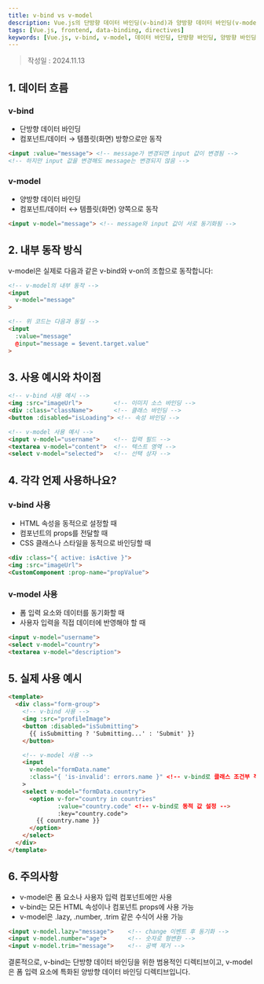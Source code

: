 ```yaml
---
title: v-bind vs v-model
description: Vue.js의 단방향 데이터 바인딩(v-bind)과 양방향 데이터 바인딩(v-model)의 특징, 내부 동작 방식 및 활용 사례 분석
tags: [Vue.js, frontend, data-binding, directives]
keywords: [Vue.js, v-bind, v-model, 데이터 바인딩, 단방향 바인딩, 양방향 바인딩, 폼 입력, props]
---
```


>작성일 : 2024.11.13
## 1. 데이터 흐름
### v-bind
- 단방향 데이터 바인딩
- 컴포넌트/데이터 → 템플릿(화면) 방향으로만 동작
```html
<input :value="message"> <!-- message가 변경되면 input 값이 변경됨 -->
<!-- 하지만 input 값을 변경해도 message는 변경되지 않음 -->
```

### v-model
- 양방향 데이터 바인딩
- 컴포넌트/데이터 ↔ 템플릿(화면) 양쪽으로 동작
```html
<input v-model="message"> <!-- message와 input 값이 서로 동기화됨 -->
```

## 2. 내부 동작 방식
v-model은 실제로 다음과 같은 v-bind와 v-on의 조합으로 동작합니다:
```html
<!-- v-model의 내부 동작 -->
<input
  v-model="message"
>

<!-- 위 코드는 다음과 동일 -->
<input
  :value="message"
  @input="message = $event.target.value"
>
```

## 3. 사용 예시와 차이점
```html
<!-- v-bind 사용 예시 -->
<img :src="imageUrl">         <!-- 이미지 소스 바인딩 -->
<div :class="className">      <!-- 클래스 바인딩 -->
<button :disabled="isLoading"> <!-- 속성 바인딩 -->

<!-- v-model 사용 예시 -->
<input v-model="username">    <!-- 입력 필드 -->
<textarea v-model="content">  <!-- 텍스트 영역 -->
<select v-model="selected">   <!-- 선택 상자 -->
```

## 4. 각각 언제 사용하나요?

### v-bind 사용
- HTML 속성을 동적으로 설정할 때
- 컴포넌트의 props를 전달할 때
- CSS 클래스나 스타일을 동적으로 바인딩할 때
```html
<div :class="{ active: isActive }">
<img :src="imageUrl">
<CustomComponent :prop-name="propValue">
```

### v-model 사용
- 폼 입력 요소와 데이터를 동기화할 때
- 사용자 입력을 직접 데이터에 반영해야 할 때
```html
<input v-model="username">
<select v-model="country">
<textarea v-model="description">
```

## 5. 실제 사용 예시
```html
<template>
  <div class="form-group">
    <!-- v-bind 사용 -->
    <img :src="profileImage">
    <button :disabled="isSubmitting">
      {{ isSubmitting ? 'Submitting...' : 'Submit' }}
    </button>

    <!-- v-model 사용 -->
    <input 
      v-model="formData.name"
      :class="{ 'is-invalid': errors.name }" <!-- v-bind로 클래스 조건부 적용 -->
    >
    <select v-model="formData.country">
      <option v-for="country in countries" 
              :value="country.code" <!-- v-bind로 동적 값 설정 -->
              :key="country.code">
        {{ country.name }}
      </option>
    </select>
  </div>
</template>
```

## 6. 주의사항
- v-model은 폼 요소나 사용자 입력 컴포넌트에만 사용
- v-bind는 모든 HTML 속성이나 컴포넌트 props에 사용 가능
- v-model은 .lazy, .number, .trim 같은 수식어 사용 가능
```html
<input v-model.lazy="message">    <!-- change 이벤트 후 동기화 -->
<input v-model.number="age">      <!-- 숫자로 형변환 -->
<input v-model.trim="message">    <!-- 공백 제거 -->
```

결론적으로, v-bind는 단방향 데이터 바인딩을 위한 범용적인 디렉티브이고, v-model은 폼 입력 요소에 특화된 양방향 데이터 바인딩 디렉티브입니다.
